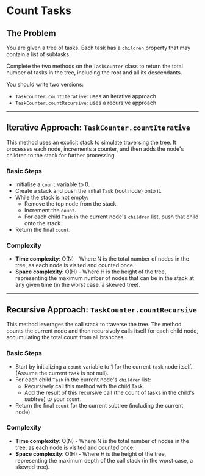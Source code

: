 # Count Tasks

## The Problem

You are given a tree of tasks. Each task has a `children` property that may contain a list of subtasks.

Complete the two methods on the `TaskCounter` class to return the total number of tasks in the tree, including the root
and all its descendants.

You should write two versions:

* `TaskCounter.countIterative`: uses an iterative approach
* `TaskCounter.countRecursive`: uses a recursive approach

---

## Iterative Approach: `TaskCounter.countIterative`

This method uses an explicit stack to simulate traversing the tree. It
processes each node, increments a counter, and then adds the node's children to the stack for further processing.

### Basic Steps

* Initialise a `count` variable to 0.
* Create a stack and push the initial `Task` (root node) onto it.
* While the stack is not empty:
    * Remove the top node from the stack.
    * Increment the `count`.
    * For each child `Task` in the current node's `children` list, push that child onto the stack.
* Return the final `count`.

### Complexity

* **Time complexity**: O(N) - Where N is the total number of nodes in the tree, as each node is visited and counted
  once.
* **Space complexity**: O(H) - Where H is the height of the tree, representing the maximum number of nodes that can be
  in the stack at any given time (in the worst case, a skewed tree).

---

## Recursive Approach: `TaskCounter.countRecursive`

This method leverages the call stack to traverse the tree. The method counts the current node and then recursively
calls itself for each child node, accumulating the total count from all branches.

### Basic Steps

* Start by initializing a `count` variable to 1 for the current `task` node itself. (Assume the current `task` is not
  null).
* For each child `Task` in the current node's `children` list:
    * Recursively call this method with the child `Task`.
    * Add the result of this recursive call (the count of tasks in the child's subtree) to your `count`.
* Return the final `count` for the current subtree (including the current node).

### Complexity

* **Time complexity**: O(N) - Where N is the total number of nodes in the tree, as each node is visited and counted
  once.
* **Space complexity**: O(H) - Where H is the height of the tree, representing the maximum depth of the call stack (in
  the worst case, a skewed tree).